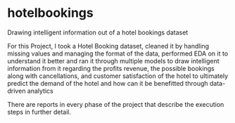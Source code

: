 # hotelbookings
Drawing intelligent information out of a hotel bookings dataset

For this Project, I took a Hotel Booking dataset, cleaned it by handling missing values and managing the format of the data, performed EDA on it to understand it better and ran it through multiple models to draw intelligent information from it regarding the profits revenue, the possible bookings along with cancellations, and customer satisfaction of the hotel to ultimately 
predict the demand of the hotel and how can it be benefitted through data-driven analytics


There are reports in every phase of the project that describe the execution steps in further detail.